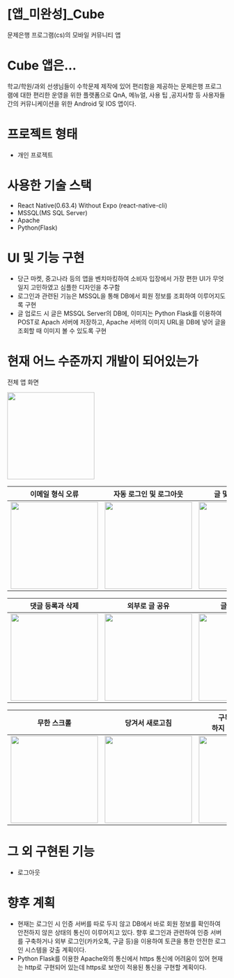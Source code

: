 # [앱_미완성]\_Cube

문제은행 프로그램(cs)의 모바일 커뮤니티 앱

# Cube 앱은...

학교/학원/과외 선생님들이 수학문제 제작에 있어 편리함을 제공하는 문제은행 프로그램에 대한 편리한 운영을 위한 플랫폼으로 QnA, 메뉴얼, 사용 팁 ,공지사항 등 사용자들 간의 커뮤니케이션을 위한 Android 및 IOS 앱이다.

# 프로젝트 형태

- 개인 프로젝트

# 사용한 기술 스택

- React Native(0.63.4) Without Expo (react-native-cli)
- MSSQL(MS SQL Server)
- Apache
- Python(Flask)

# UI 및 기능 구현

- 당근 마켓, 중고나라 등의 앱을 벤치마킹하여 소비자 입장에서 가장 편한 UI가 무엇일지 고민하였고 심플한 디자인을 추구함
- 로그인과 관련된 기능은 MSSQL을 통해 DB에서 회원 정보를 조회하여 이루어지도록 구현
- 글 업로드 시 글은 MSSQL Server의 DB에, 이미지는 Python Flask를 이용하여 POST로 Apach 서버에 저장하고, Apache 서버의 이미지 URL을 DB에 넣어 글을 조회할 때 이미지 볼 수 있도록 구현

# 현재 어느 수준까지 개발이 되어있는가

전체 앱 화면

<img width="200px" src="https://user-images.githubusercontent.com/29908722/126903732-5a54bc89-6c9b-4f37-adb3-134acb9cbe64.gif" />

| 이메일 형식 오류                                                                                                                  | 자동 로그인 및 로그아웃                                                                                                           | 글 및 이미지 업로드                                                                                                               |
| --------------------------------------------------------------------------------------------------------------------------------- | --------------------------------------------------------------------------------------------------------------------------------- | --------------------------------------------------------------------------------------------------------------------------------- |
| <img width="200px" src="https://user-images.githubusercontent.com/29908722/126903984-fbdef27f-46f8-4aef-ac56-fe27f65e8137.gif" /> | <img width="200px" src="https://user-images.githubusercontent.com/29908722/126903988-510a8e38-9fa4-4c82-97b1-6d58dba69ba2.gif" /> | <img width="200px" src="https://user-images.githubusercontent.com/29908722/126904005-937a90e4-98e9-4878-843a-9ccaf5608007.gif" /> |

| 댓글 등록과 삭제                                                                                                                  | 외부로 글 공유                                                                                                                    | 글 수정 및 삭제                                                                                                                   |
| --------------------------------------------------------------------------------------------------------------------------------- | --------------------------------------------------------------------------------------------------------------------------------- | --------------------------------------------------------------------------------------------------------------------------------- |
| <img width="200px" src="https://user-images.githubusercontent.com/29908722/126904100-ccaf6c57-e319-4ed6-83d1-ab8b3a9e626f.gif" /> | <img width="200px" src="https://user-images.githubusercontent.com/29908722/126904103-01134603-e412-4802-ad75-14834cc49cd4.gif" /> | <img width="200px" src="https://user-images.githubusercontent.com/29908722/126904106-e65b3a80-0e5b-4adf-a251-edb94f90f63f.gif" /> |

| 무한 스크롤                                                                                                                       | 당겨서 새로고침                                                                                                                   | 구독 했을 경우와 <br>하지 않았을 경우화면                                                                                         |
| --------------------------------------------------------------------------------------------------------------------------------- | --------------------------------------------------------------------------------------------------------------------------------- | --------------------------------------------------------------------------------------------------------------------------------- |
| <img width="200px" src="https://user-images.githubusercontent.com/29908722/126904191-2851e94f-cc27-49ec-b4ba-757a4944741d.gif" /> | <img width="200px" src="https://user-images.githubusercontent.com/29908722/126904193-81e9beb1-135a-4136-9d84-daf45d7b1b58.gif" /> | <img width="200px" src="https://user-images.githubusercontent.com/29908722/126904196-8ebab255-b6e0-4983-b569-f589e4b7c117.gif" /> |

# 그 외 구현된 기능

- 로그아웃

# 향후 계획

- 현재는 로그인 시 인증 서버를 따로 두지 않고 DB에서 바로 회원 정보를 확인하여 안전하지 않은 상태의 통신이 이루어지고 있다. 향후 로그인과 관련하여 인증 서버를 구축하거나 외부 로그인(카카오톡, 구글 등)을 이용하여 토큰을 통한 안전한 로그인 시스템을 갖출 계획이다.
- Python Flask를 이용한 Apache와의 통신에서 https 통신에 어려움이 있어 현재는 http로 구현되어 있는데 https로 보안이 적용된 통신을 구현할 계획이다.
